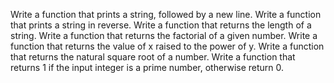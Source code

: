 Write a function that prints a string, followed by a new line. Write a function that prints a string in reverse. Write a function that returns the length of a string. Write a function that returns the factorial of a given number. Write a function that returns the value of x raised to the power of y. Write a function that returns the natural square root of a number. Write a function that returns 1 if the input integer is a prime number, otherwise return 0.
